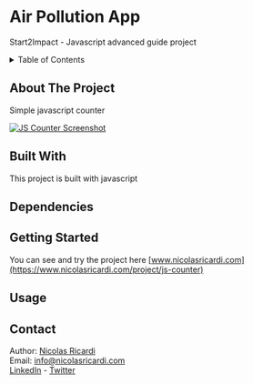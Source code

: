 # Air Pollution App
Start2Impact - Javascript advanced guide project


<details>
  <summary>Table of Contents</summary>
  <ol>
    <li><a href="#about-the-project">About The Project</a></li>
    <li><a href="#built-with">Built With</a></li>
    <li><a href="#getting-started">Getting Started</a></li>
    <li><a href="#dependencies">Dependencies</a></li>
    <li><a href="#usage">Usage</a></li>
    <li><a href="#contact">Contact</a></li>
  </ol>
</details>

## About The Project
Simple javascript counter

[![JS Counter Screenshot](https://www.nicolasricardi.com/project/js-counter/assets/images/appcounter.png)](https://www.nicolasricardi.com/project/js-counter)

## Built With
This project is built with javascript

## Dependencies


## Getting Started
You can see and try the project here [www.nicolasricardi.com](https://www.nicolasricardi.com/project/js-counter)

## Usage



## Contact

Author: [Nicolas Ricardi](www.nicolasricardi.com) <br />
Email: [info@nicolasricardi.com](mailto:info@nicolasricardi.com)<br />
[LinkedIn](https://www.linkedin.com/in/nicolasricardi/) - [Twitter](https://twitter.com/nick_ricardi00)

